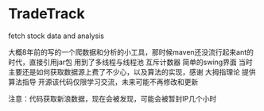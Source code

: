 # TradeTrack
fetch stock data and analysis

大概8年前的写的一个爬数据和分析的小工具，那时候maven还没流行起来ant的时代，直接引用jar包
用到了多线程与线程池 互斥计数器 简单的swing界面
当时主要还是如何获取数据源上费了不少心，以及算法的实现，感谢 大拇指理论 提供算法指导
开源该代码仅限学习交流，未来可能不再修改和更新

注意：代码获取新浪数据，现在会被发现，可能会被暂封IP几个小时
